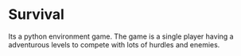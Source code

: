 # Survival
Its a python environment game. The game is a single player having a adventurous levels to compete with lots of hurdles and enemies. 
